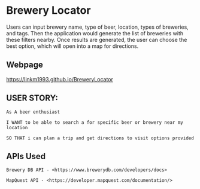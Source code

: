 # Brewery Locator

Users can input brewery name, type of beer, location, types of breweries, and tags. Then the application would generate the list of breweries with these filters nearby. Once results are generated, the user can choose the best option, which will open into a map for directions.

## Webpage
    
   <https://linkm1993.github.io/BreweryLocator>


## USER STORY: 

    As A beer enthusiast

    I WANT to be able to search a for specific beer or brewery near my location

    SO THAT i can plan a trip and get directions to visit options provided

## APIs Used
    Brewery DB API - <https://www.brewerydb.com/developers/docs>

    MapQuest API - <https://developer.mapquest.com/documentation/>
